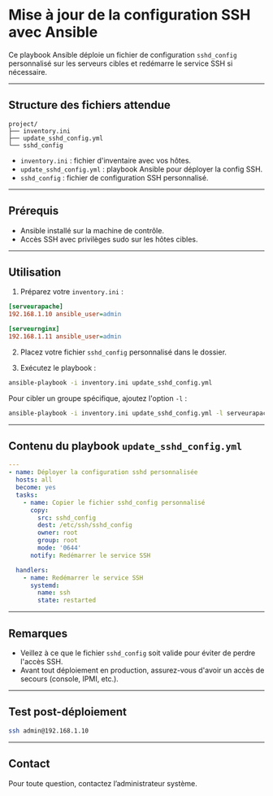 # Mise à jour de la configuration SSH avec Ansible

Ce playbook Ansible déploie un fichier de configuration `sshd_config` personnalisé sur les serveurs cibles et redémarre le service SSH si nécessaire.

---

## Structure des fichiers attendue

```
project/
├── inventory.ini
├── update_sshd_config.yml
└── sshd_config
```

- `inventory.ini` : fichier d'inventaire avec vos hôtes.
- `update_sshd_config.yml` : playbook Ansible pour déployer la config SSH.
- `sshd_config` : fichier de configuration SSH personnalisé.

---

## Prérequis

- Ansible installé sur la machine de contrôle.
- Accès SSH avec privilèges sudo sur les hôtes cibles.

---

## Utilisation

1. Préparez votre `inventory.ini` :

```ini
[serveurapache]
192.168.1.10 ansible_user=admin

[serveurnginx]
192.168.1.11 ansible_user=admin
```

2. Placez votre fichier `sshd_config` personnalisé dans le dossier.

3. Exécutez le playbook :

```bash
ansible-playbook -i inventory.ini update_sshd_config.yml
```

Pour cibler un groupe spécifique, ajoutez l'option `-l` :

```bash
ansible-playbook -i inventory.ini update_sshd_config.yml -l serveurapache
```

---

## Contenu du playbook `update_sshd_config.yml`

```yaml
---
- name: Déployer la configuration sshd personnalisée
  hosts: all
  become: yes
  tasks:
    - name: Copier le fichier sshd_config personnalisé
      copy:
        src: sshd_config
        dest: /etc/ssh/sshd_config
        owner: root
        group: root
        mode: '0644'
      notify: Redémarrer le service SSH

  handlers:
    - name: Redémarrer le service SSH
      systemd:
        name: ssh
        state: restarted
```

---

## Remarques

- Veillez à ce que le fichier `sshd_config` soit valide pour éviter de perdre l'accès SSH.
- Avant tout déploiement en production, assurez-vous d'avoir un accès de secours (console, IPMI, etc.).

---

## Test post-déploiement

```bash
ssh admin@192.168.1.10
```

---

## Contact

Pour toute question, contactez l’administrateur système.
